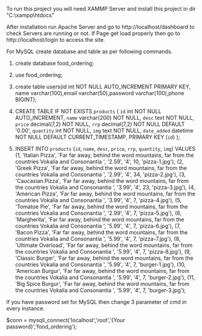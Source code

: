 To run this project you will need XAMMP Server and install this project in dir "C:\xampp\htdocs\"

After installation run Apache Server and go to http://localhost/dashboard to check Servers are running or not.
If Page get load properly then go to http://localhost/login to access the site.


For MySQL create database and table as per following commands.

1. create database food_ordering;
2. use food_ordering;
3. create table users(id int NOT NULL AUTO_INCREMENT PRIMARY KEY, name varchar(100),email varchar(50),password varchar(100),phone BIGINT);
4. CREATE TABLE IF NOT EXISTS `products` (
	`id` int NOT NULL AUTO_INCREMENT,
	`name` varchar(200) NOT NULL,
	`desc` text NOT NULL,
	`price` decimal(7,2) NOT NULL,
	`rrp` decimal(7,2) NOT NULL DEFAULT '0.00',
	`quantity` int NOT NULL,
	`img` text NOT NULL,
	`date_added` datetime NOT NULL DEFAULT CURRENT_TIMESTAMP,
	PRIMARY KEY (`id`)
);

5. INSERT INTO `products` (`id`, `name`, `desc`, `price`, `rrp`, `quantity`, `img`) VALUES
(1, 'Italian Pizza', 'Far far away, behind the word mountains, far from the countries Vokalia and Consonantia ', '2.59', '4', 10, 'pizza-1.jpg'),
(2, 'Greek Pizza', 'Far far away, behind the word mountains, far from the countries Vokalia and Consonantia ', '2.99', '4', 34, 'pizza-2.jpg'),
(3, 'Caucasian Pizza', 'Far far away, behind the word mountains, far from the countries Vokalia and Consonantia ', '3.99', '4', 23, 'pizza-3.jpg'),
(4, 'American Pizza', 'Far far away, behind the word mountains, far from the countries Vokalia and Consonantia ', '3.99', '4', 7, 'pizza-4.jpg'),
(5, 'Tomatoe Pie', 'Far far away, behind the word mountains, far from the countries Vokalia and Consonantia ', '2.99', '4', 7, 'pizza-5.jpg'),
(6, 'Margherita', 'Far far away, behind the word mountains, far from the countries Vokalia and Consonantia ', '5.99', '4', 7, 'pizza-6.jpg'),
(7, 'Bacon Pizza', 'Far far away, behind the word mountains, far from the countries Vokalia and Consonantia ', '5.99', '4', 7, 'pizza-7.jpg'),
(8, 'Ultimate Overload', 'Far far away, behind the word mountains, far from the countries Vokalia and Consonantia ', '5.99', '4', 7, 'pizza-8.jpg'),
(9, 'Classic Burger', 'Far far away, behind the word mountains, far from the countries Vokalia and Consonantia ', '5.99', '4', 7, 'burger-1.jpg'),
(10, 'American Burgur', 'Far far away, behind the word mountains, far from the countries Vokalia and Consonantia ', '5.99', '4', 7, 'burger-2.jpg'),
(11, 'Big Spice Burgur', 'Far far away, behind the word mountains, far from the countries Vokalia and Consonantia ', '5.99', '4', 7, 'burger-3.jpg');


If you have password set for MySQL then change 3 parameter of cmd in every instance.

$conn = mysqli_connect('localhost','root','{Your password}','food_ordering');